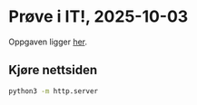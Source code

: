 # Prøve i IT!, 2025-10-03

Oppgaven ligger [her](https://github.com/hausnes/webutvikling/tree/aa6f3f1d1885115310f8a13007b3159dfd2ae402/vurdering/vurdering%201%2003-10-25%20-%20html%20og%20css).

## Kjøre nettsiden

```sh
python3 -m http.server
```
